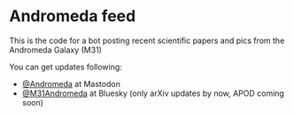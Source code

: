 # Andromeda feed

This is the code for a bot posting recent scientific papers and pics from the Andromeda Galaxy (M31)

You can get updates following:
 - <a rel="me" href="https://astrodon.social/@andromeda">@Andromeda</a> at Mastodon
 - [@M31Andromeda](https://m31andromeda.bsky.social) at Bluesky (only arXiv updates by now, APOD coming soon)

<link rel="me" href="https://astrodon.social/@andromeda"></link>
